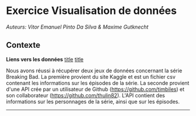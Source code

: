 # Exercice Visualisation de données

*Auteurs: Vitor Emanuel Pinto Da Silva & Maxime Gutknecht*

## Contexte

**Liens vers les données**
[title](https://www.kaggle.com/datasets/varpit94/breaking-bad-tv-show-all-seasons-episodes-data)
[title](https://github.com/timbiles/Breaking-Bad--API)

Nous avons réussi à récupérer deux jeux de données concernant la série Breaking Bad. La première provient du site Kaggle et est un fichier csv contenant les informations sur les épisodes de la série. La seconde provient d'une API crée par un utilisateur de Github (https://github.com/timbiles) et son collaborateur (https://github.com/thulin82). L'API contient des informations sur les personnages de la série, ainsi que sur les épisodes.

------------------------